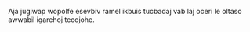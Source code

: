 Aja jugiwap wopolfe esevbiv ramel ikbuis tucbadaj vab laj oceri le oltaso awwabil igarehoj tecojohe.